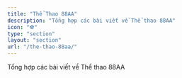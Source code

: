 ```yaml
---
title: "Thể Thao 88AA"
description: "Tổng hợp các bài viết về Thể thao 88AA"
icon: "⚽"
type: "section"
layout: "section"
url: "/the-thao-88aa/"
---
```


Tổng hợp các bài viết về Thể thao 88AA